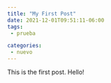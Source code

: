 ```yaml
---
title: "My First Post"
date: 2021-12-01T09:51:11-06:00
tags: 
 - prueba

categories:
 - nuevo 
---
```


This is the first post. Hello!